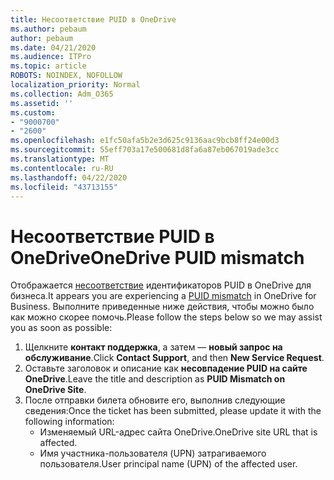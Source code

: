 ```yaml
---
title: Несоответствие PUID в OneDrive
ms.author: pebaum
author: pebaum
ms.date: 04/21/2020
ms.audience: ITPro
ms.topic: article
ROBOTS: NOINDEX, NOFOLLOW
localization_priority: Normal
ms.collection: Adm_O365
ms.assetid: ''
ms.custom:
- "9000700"
- "2600"
ms.openlocfilehash: e1fc50afa5b2e3d625c9136aac9bcb8ff24e00d3
ms.sourcegitcommit: 55eff703a17e500681d8fa6a87eb067019ade3cc
ms.translationtype: MT
ms.contentlocale: ru-RU
ms.lasthandoff: 04/22/2020
ms.locfileid: "43713155"
---
```

# <a name="onedrive-puid-mismatch"></a><span data-ttu-id="7864e-102">Несоответствие PUID в OneDrive</span><span class="sxs-lookup"><span data-stu-id="7864e-102">OneDrive PUID mismatch</span></span>
<span data-ttu-id="7864e-103">Отображается [несоответствие](https://docs.microsoft.com/sharepoint/support/administration/access-denied-or-need-permission-error-sharepoint-online-or-onedrive-for-business#when-accessing-a-onedrive-site) идентификаторов PUID в OneDrive для бизнеса.</span><span class="sxs-lookup"><span data-stu-id="7864e-103">It appears you are experiencing a [PUID mismatch](https://docs.microsoft.com/sharepoint/support/administration/access-denied-or-need-permission-error-sharepoint-online-or-onedrive-for-business#when-accessing-a-onedrive-site) in OneDrive for Business.</span></span> <span data-ttu-id="7864e-104">Выполните приведенные ниже действия, чтобы можно было как можно скорее помочь.</span><span class="sxs-lookup"><span data-stu-id="7864e-104">Please follow the steps below so we may assist you as soon as possible:</span></span>

1. <span data-ttu-id="7864e-105">Щелкните **контакт поддержка**, а затем — **новый запрос на обслуживание**.</span><span class="sxs-lookup"><span data-stu-id="7864e-105">Click **Contact Support**, and then **New Service Request**.</span></span>
2. <span data-ttu-id="7864e-106">Оставьте заголовок и описание как **несовпадение PUID на сайте OneDrive**.</span><span class="sxs-lookup"><span data-stu-id="7864e-106">Leave the title and description as **PUID Mismatch on OneDrive Site**.</span></span>
3. <span data-ttu-id="7864e-107">После отправки билета обновите его, выполнив следующие сведения:</span><span class="sxs-lookup"><span data-stu-id="7864e-107">Once the ticket has been submitted, please update it with the following information:</span></span>
    - <span data-ttu-id="7864e-108">Изменяемый URL-адрес сайта OneDrive.</span><span class="sxs-lookup"><span data-stu-id="7864e-108">OneDrive site URL that is affected.</span></span>
    - <span data-ttu-id="7864e-109">Имя участника-пользователя (UPN) затрагиваемого пользователя.</span><span class="sxs-lookup"><span data-stu-id="7864e-109">User principal name (UPN) of the affected user.</span></span>



